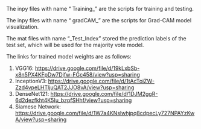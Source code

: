 The inpy files with name “ Training_<Model Name>” are the scripts for training and testing. 

The inpy files with name “ gradCAM_<Model Name>” are the scripts for Grad-CAM model visualization.


The mat files  with name “<Model Name>_Test_Index” stored the prediction labels of the test set, which will be used for the majority vote model. 
  
 The links for trained model weights are as follows:
 
 1. VGG16: https://drive.google.com/file/d/19kLxbSb-x8n5PX4KFpDw7Djfw-FGc458/view?usp=sharing
 2. InceptionV3: https://drive.google.com/file/d/1tAcToiZW-Zzd4vpeLHTljuQAT2JJO8vA/view?usp=sharing
 3. DenseNet121: https://drive.google.com/file/d/1DJM2ggR-6d2dezfkht4K5Iu_bzpfSHhf/view?usp=sharing
 4. Siamese Network: https://drive.google.com/file/d/1W7a4KNslwhjpq8cdpecLy727NPAYzKwA/view?usp=sharing

